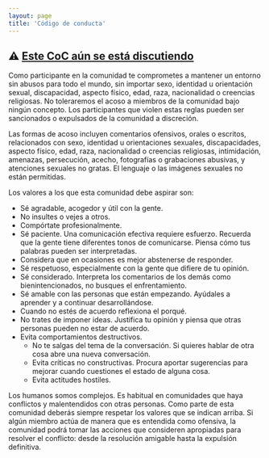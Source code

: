 ```yaml
---
layout: page
title: 'Código de conducta'
---
```


## ⚠️ [Este CoC aún se está discutiendo](https://github.com/Frontaneria/frontaneria.github.io/issues/4)

Como participante en la comunidad te comprometes a mantener un entorno sin abusos para todo el mundo, sin importar sexo, identidad u orientación sexual, discapacidad, aspecto físico, edad, raza, nacionalidad o creencias religiosas. No toleraremos el acoso a miembros de la comunidad bajo ningún concepto. Los participantes que violen estas reglas pueden ser sancionados o expulsados de la comunidad a discreción.

Las formas de acoso incluyen comentarios ofensivos, orales o escritos, relacionados con sexo, identidad u orientaciones sexuales, discapacidades, aspecto físico, edad, raza, nacionalidad o creencias religiosas, intimidación, amenazas, persecución, acecho, fotografías o grabaciones abusivas, y atenciones sexuales no gratas. El lenguaje o las imágenes sexuales no están permitidas.

Los valores a los que esta comunidad debe aspirar son:

- Sé agradable, acogedor y útil con la gente.
- No insultes o vejes a otros.
- Compórtate profesionalmente.
- Sé paciente. Una comunicación efectiva requiere esfuerzo. Recuerda que la gente tiene diferentes tonos de comunicarse. Piensa cómo tus palabras pueden ser interpretadas.
- Considera que en ocasiones es mejor abstenerse de responder.
- Sé respetuoso, especialmente con la gente que difiere de tu opinión.
- Sé considerado. Interpreta los comentarios de los demás como bienintencionados, no busques el enfrentamiento.
- Sé amable con las personas que están empezando. Ayúdales a aprender y a continuar desarrollándose.
- Cuando no estés de acuerdo reflexiona el porqué.
- No trates de imponer ideas. Justifica tu opinión y piensa que otras personas pueden no estar de acuerdo.
- Evita comportamientos destructivos.
  - No te salgas del tema de la conversación. Si quieres hablar de otra cosa abre una nueva conversación.
  - Evita críticas no constructivas. Procura aportar sugerencias para mejorar cuando cuestiones el estado de alguna cosa.
  - Evita actitudes hostiles.

Los humanos somos complejos. Es habitual en comunidades que haya conflictos y malentendidos con otras personas. Como parte de esta comunidad deberás siempre respetar los valores que se indican arriba. Si algún miembro actúa de manera que es entendida como ofensiva, la comunidad podrá tomar las acciones que consideren apropiadas para resolver el conflicto: desde la resolución amigable hasta la expulsión definitiva.
